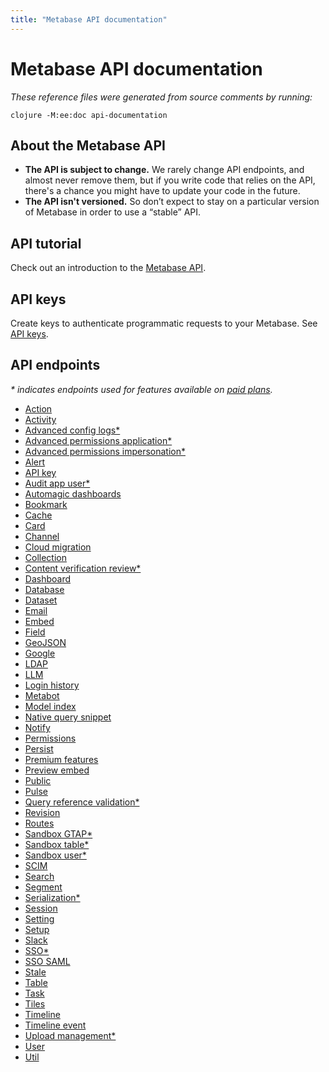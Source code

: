 ```yaml
---
title: "Metabase API documentation"
---
```


# Metabase API documentation

_These reference files were generated from source comments by running:_

```
clojure -M:ee:doc api-documentation
```

## About the Metabase API

- **The API is subject to change.** We rarely change API endpoints, and almost never remove them, but if you write code that relies on the API, there's a chance you might have to update your code in the future.
- **The API isn't versioned.** So don’t expect to stay on a particular version of Metabase in order to use a “stable” API.

## API tutorial

Check out an introduction to the [Metabase API](https://www.metabase.com/learn/administration/metabase-api.html).

## API keys

Create keys to authenticate programmatic requests to your Metabase. See [API keys](./people-and-groups/api-keys.md).

## API endpoints

_* indicates endpoints used for features available on [paid plans](https://www.metabase.com/pricing)._


- [Action](api/action.md)
- [Activity](api/activity.md)
- [Advanced config logs*](api/ee/advanced-config-logs.md)
- [Advanced permissions application*](api/ee/advanced-permissions-application.md)
- [Advanced permissions impersonation*](api/ee/advanced-permissions-impersonation.md)
- [Alert](api/alert.md)
- [API key](api/api-key.md)
- [Audit app user*](api/ee/audit-app-user.md)
- [Automagic dashboards](api/automagic-dashboards.md)
- [Bookmark](api/bookmark.md)
- [Cache](api/cache.md)
- [Card](api/card.md)
- [Channel](api/channel.md)
- [Cloud migration](api/cloud-migration.md)
- [Collection](api/collection.md)
- [Content verification review*](api/ee/content-verification-review.md)
- [Dashboard](api/dashboard.md)
- [Database](api/database.md)
- [Dataset](api/dataset.md)
- [Email](api/email.md)
- [Embed](api/embed.md)
- [Field](api/field.md)
- [GeoJSON](api/geojson.md)
- [Google](api/google.md)
- [LDAP](api/ldap.md)
- [LLM](api/llm.md)
- [Login history](api/login-history.md)
- [Metabot](api/metabot.md)
- [Model index](api/model-index.md)
- [Native query snippet](api/native-query-snippet.md)
- [Notify](api/notify.md)
- [Permissions](api/permissions.md)
- [Persist](api/persist.md)
- [Premium features](api/premium-features.md)
- [Preview embed](api/preview-embed.md)
- [Public](api/public.md)
- [Pulse](api/pulse.md)
- [Query reference validation*](api/ee/query-reference-validation.md)
- [Revision](api/revision.md)
- [Routes](api/routes.md)
- [Sandbox GTAP*](api/ee/sandbox-gtap.md)
- [Sandbox table*](api/ee/sandbox-table.md)
- [Sandbox user*](api/ee/sandbox-user.md)
- [SCIM](api/scim.md)
- [Search](api/search.md)
- [Segment](api/segment.md)
- [Serialization*](api/ee/serialization.md)
- [Session](api/session.md)
- [Setting](api/setting.md)
- [Setup](api/setup.md)
- [Slack](api/slack.md)
- [SSO*](api/ee/sso.md)
- [SSO SAML](api/sso-saml.md)
- [Stale](api/stale.md)
- [Table](api/table.md)
- [Task](api/task.md)
- [Tiles](api/tiles.md)
- [Timeline](api/timeline.md)
- [Timeline event](api/timeline-event.md)
- [Upload management*](api/ee/upload-management.md)
- [User](api/user.md)
- [Util](api/util.md)